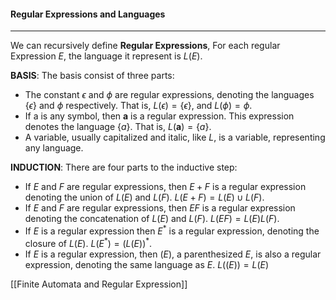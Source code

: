 #### Regular Expressions and Languages
---
We can recursively define **Regular Expressions**,
For each regular Expression $E$, the language it represent is $L(E)$.

**BASIS**: The basis consist of three parts:

- The constant $\epsilon$ and $\phi$ are regular expressions, denoting the languages $\{\epsilon\}$ and $\phi$ respectively. That is, $L(\epsilon) = \{\epsilon\}$, and $L(\phi) = \phi$.
- If a is any symbol, then **a** is a regular expression. This expression denotes the language $\{a\}$. That is, $L(\boldsymbol{a}) = \{a\}$.
- A variable, usually capitalized and italic, like $L$, is a variable, representing any language.

**INDUCTION**: There are four parts to the inductive step:

- If $E$ and $F$ are regular expressions, then $E + F$ is a regular expression denoting the union of $L(E)$ and $L(F)$. $L(E+F) = L(E) \cup L(F)$.
- If $E$ and $F$ are regular expressions, then $EF$ is a regular expression denoting the concatenation of $L(E)$ and $L(F)$. $L(EF) = L(E)L(F)$.
- If $E$ is a regular expression then $E^*$ is a regular expression, denoting the closure of $L(E)$. $L(E^*) = (L(E))^*$.
- If $E$ is a regular expression, then $(E)$, a parenthesized $E$, is also a regular expression, denoting the same language as $E$. $L((E)) = L(E)$

[[Finite Automata and Regular Expression]]